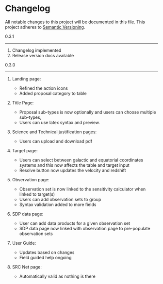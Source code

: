 # Changelog

All notable changes to this project will be documented in this file.
This project adheres to [Semantic Versioning](http://semver.org/).

0.3.1

---

1. Changelog implemented
2. Release version docs available

0.3.0

---

1. Landing page:

   - Refined the action icons
   - Added proposal category to table

2. Title Page:

   - Proposal sub-types is now optionally and users can choose multiple sub-types,
   - Users can use latex syntax and preview.

3. Science and Technical justification pages:

   - Users can upload and download pdf

4. Target page:

   - Users can select between galactic and equatorial coordinates systems and this now affects the table and target input
   - Resolve button now updates the velocity and redshift

5. Observation page:

   - Observation set is now linked to the sensitivity calculator when linked to target(s)
   - Users can add observation sets to group
   - Syntax validation added to more fields

6. SDP data page:

   - User can add data products for a given observation set
   - SDP data page now linked with observation page to pre-populate observation sets

7. User Guide:

   - Updates based on changes
   - Field guided help ongoing

8. SRC Net page:
   - Automatically valid as nothing is there
